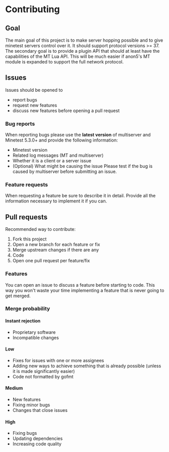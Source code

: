 # Contributing
## Goal
The main goal of this project is to make server hopping possible and to give minetest servers control over it. It should support protocol versions >= 37.
The secondary goal is to provide a plugin API that should at least have the capabilities of the MT Lua API.
This will be much easier if anon5's MT module is expanded to support the full network protocol.
## Issues
Issues should be opened to
* report bugs
* request new features
* discuss new features before opening a pull request
### Bug reports
When reporting bugs please use the **latest version** of multiserver and Minetest 5.3.0+ and provide the following information:
* Minetest version
* Related log messages (MT and multiserver)
* Whether it is a client or a server issue
* (Optional) What might be causing the issue
Please test if the bug is caused by multiserver before submitting an issue.
### Feature requests
When requesting a feature be sure to describe it in detail. Provide all the information necessary to implement it if you can.
## Pull requests
Recommended way to contribute:
1. Fork this project
2. Open a new branch for each feature or fix
3. Merge upstream changes if there are any
4. Code
5. Open one pull request per feature/fix
### Features
You can open an issue to discuss a feature before starting to code. This way you won't waste your time implementing a feature that is never going to get merged.
### Merge probability
#### Instant rejection
* Proprietary software
* Incompatible changes
#### Low
* Fixes for issues with one or more assignees
* Adding new ways to achieve something that is already possible (unless it is made significantly easier)
* Code not formatted by gofmt
#### Medium
* New features
* Fixing minor bugs
* Changes that close issues
#### High
* Fixing bugs
* Updating dependencies
* Increasing code quality
